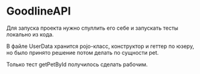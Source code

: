 # GoodlineAPI

Для запуска проекта нужно спуллить его себе и запускать тесты локально из кода. 

В файле UserData хранится pojo-класс, конструктор и геттер по юзеру, но было принято решение потом делать по сущности pet. 

Только тест getPetById получилось сделать рабочим.
